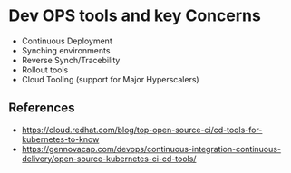 # Dev OPS tools and key Concerns

- Continuous Deployment
- Synching environments
- Reverse Synch/Tracebility
- Rollout tools
- Cloud Tooling (support for Major Hyperscalers)




## References
- https://cloud.redhat.com/blog/top-open-source-ci/cd-tools-for-kubernetes-to-know
- https://gennovacap.com/devops/continuous-integration-continuous-delivery/open-source-kubernetes-ci-cd-tools/
